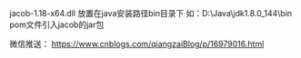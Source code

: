 jacob-1.18-x64.dll 放置在java安装路径bin目录下  如：D:\Java\jdk1.8.0_144\bin
pom文件引入jacob的jar包

微信推送：
https://www.cnblogs.com/qiangzaiBlog/p/16979016.html